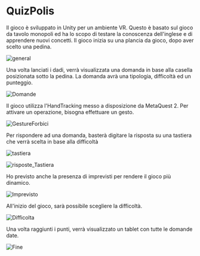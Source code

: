 # QuizPolis

Il gioco è sviluppato in Unity per un ambiente VR. Questo è basato sul gioco da tavolo monopoli ed ha lo scopo
di testare la conoscenza dell'inglese e di apprendere nuovi concetti.
Il gioco inizia su una plancia da gioco, dopo aver scelto una pedina.

![general](https://github.com/manuelstefanile/QuizPolis/assets/114852292/90306b44-8d31-4efa-825e-ddb57f30bf00)

Una volta lanciati i dadi, verrà visualizzata una domanda in base alla casella posizionata sotto la pedina.
La domanda avrà una tipologia, difficoltà ed un punteggio.

![Domande](https://github.com/manuelstefanile/QuizPolis/assets/114852292/3ab692c6-877a-4c42-a0bf-02b93be8727e)

Il gioco utilizza l'HandTracking messo a disposizione da MetaQuest 2. Per attivare un operazione, bisogna
effettuare un gesto.

![GestureForbici](https://github.com/manuelstefanile/QuizPolis/assets/114852292/c3ebd162-7ca7-401e-9b94-bc70da1dca5f)

Per rispondere ad una domanda, basterà digitare la risposta su una tastiera che verrà scelta in base alla difficoltà

![tastiera](https://github.com/manuelstefanile/QuizPolis/assets/114852292/1f09c550-17e9-4714-92cd-603a7ff3c64b)

![risposte_Tastiera](https://github.com/manuelstefanile/QuizPolis/assets/114852292/0fafdd63-e296-4f70-adf8-b3e8ae65ff0d)

Ho previsto anche la presenza di imprevisti per rendere il gioco più dinamico.

![Imprevisto](https://github.com/manuelstefanile/QuizPolis/assets/114852292/93ffd000-4d64-4ccb-9dcb-a403fa87632d)

All'inizio del gioco, sarà possibile scegliere la difficoltà.

![Difficolta](https://github.com/manuelstefanile/QuizPolis/assets/114852292/f322b55c-55e6-438d-aa15-8f19ffff1f1a)

Una volta raggiunti i punti, verrà visualizzato un tablet con tutte le domande date.

![Fine](https://github.com/manuelstefanile/QuizPolis/assets/114852292/6f112815-c822-4cb4-b9c7-b42ac80cea88)
